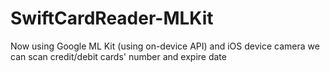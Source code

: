# SwiftCardReader-MLKit
Now using Google ML Kit (using on-device API) and iOS device camera we can scan credit/debit cards' number and expire date
